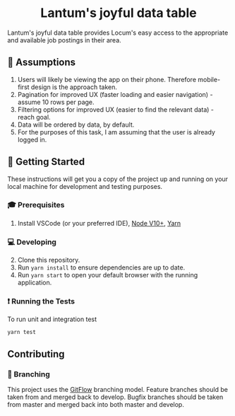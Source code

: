  
<h1 align="center">Lantum's joyful data table</h1>
 
 Lantum's joyful data table provides Locum's easy access to the appropriate and available job postings in their area.

## 🤔 Assumptions
1. Users will likely be viewing the app on their phone. Therefore mobile-first design is the approach taken.
2. Pagination for improved UX (faster loading and easier navigation) - assume 10 rows per page.
3. Filtering options for improved UX (easier to find the relevant data) - reach goal.
4. Data will be ordered by data, by default.
5. For the purposes of this task, I am assuming that the user is already logged in.


## 🚀 Getting Started
 
These instructions will get you a copy of the project up and running on your local machine for development and testing purposes.
 
###  🎓 Prerequisites
 
1. Install VSCode (or your preferred IDE), [Node V10+](https://nodejs.org/en/), [Yarn](https://yarnpkg.com/)
 
### 💻 Developing
 
2. Clone this repository.
3. Run `yarn install` to ensure dependencies are up to date.
4. Run `yarn start` to open your default browser with the running application.
 
 
 
### ❗ Running the Tests
 
To run unit and integration test
 
```yarn test```
 
 
 
## Contributing
 
### 🤝 Branching 
 
This project uses the [GitFlow](https://www.atlassian.com/git/tutorials/comparing-workflows/gitflow-workflow) branching model.
Feature branches should be taken from and merged back to develop.
Bugfix branches should be taken from master and merged back into both master and develop.
 
 
 
 
 
 
 

